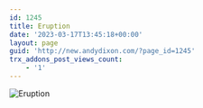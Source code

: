 ```yaml
---
id: 1245
title: Eruption
date: '2023-03-17T13:45:18+00:00'
layout: page
guid: 'http://new.andydixon.com/?page_id=1245'
trx_addons_post_views_count:
    - '1'
---
```


![Eruption](https://i0.wp.com/assets.g8x2.ldn.idrivee2-23.com/posters/Eruption%2001.jpg?w=1200&ssl=1 "Eruption")